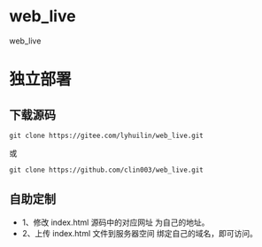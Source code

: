 # web_live
web_live

#   独立部署

##  下载源码

    git clone https://gitee.com/lyhuilin/web_live.git

或 

    git clone https://github.com/clin003/web_live.git

##  自助定制

*   1、修改 index.html 源码中的对应网址 为自己的地址。
*   2、上传 index.html 文件到服务器空间 绑定自己的域名，即可访问。
